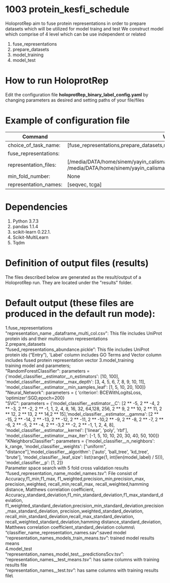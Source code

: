 # 1003 protein_kesfi_schedule
HoloprotRep aim to fuse protein representations in order to prepare datasets which will be utilized for model traing and test
We construct model which comprise of 4 level which can be use independent or related
1.	fuse_representations
2.	prepare_datasets
3.	model_training
4.	model_test

# How to run HoloprotRep 

Edit the configuration file **holoprotRep_binary_label_config.yaml** by changing parameters as desired and setting paths of your file/files 

# Example of configuration file
|Command             | Value |
|--------------------|-------|
|choice_of_task_name: | [fuse_representations,prepare_datasets,model_training,model_test] |
|fuse_representations: |
       representation_files: | [/media/DATA/home/sinem/yayin_calismasi/SeqVec_dataframe_multi_col.csv, /media/DATA/home/sinem/yayin_calismasi/tcga_embedding_dataframe_multi_col.csv] 
       min_fold_number: |  None 
       representation_names: | [seqvec, tcga]    | 
# Dependencies
1.	Python 3.7.3
2.	pandas 1.1.4
3.	scikit-learn 0.22.1.
4.	Scikit-MultiLearn
5.	Tqdm
# Definition of output files (results)
The files described below are generated as the result/output of a HoloprotRep run. They are located under the "results" folder. 
# Default output (these files are produced in the default run mode):
1.fuse_representations\
"representation_name _dataframe_multi_col.csv": This file includes UniProt protein ids and their  multicolumn representations\
2.prepare_datasets\
“fused_representations_abundance.pickle”: This file includes UniProt protein ids (“Entry”), 'Label' column includes GO Terms and Vector column includes fused protein representation vector
3.model_training\
training model and parameters;\
"RandomForestClassifier": 
parameters = {'model_classifier__estimator__n_estimators': [10, 100], 'model_classifier__estimator__max_depth': [3, 4, 5, 6, 7, 8, 9, 10, 11],
'model_classifier__estimator__min_samples_leaf': [1, 5, 10, 20, 100]}\
 "Neural_Network": parameters = { ‘criterion’: BCEWithLogitsLoss,
    ‘optimizer’:SGD,epoch=200}\
 "SVC": parameters = {'model_classifier__estimator__C': [2 ** -5, 2 ** -4, 2 ** -3, 2 ** -2, 2 ** -1, 1, 2, 4, 8, 16, 32, 64,128, 256, 2 ** 9, 2 ** 10, 2 ** 11, 2 ** 12, 2 ** 13, 2 ** 14,2 ** 15],'model_classifier__estimator__gamma': [2 ** -15, 2 ** -14, 2 ** -13, 2 ** -12, 2 ** -11, 2 ** -10,2 ** -9, 2 ** -8, 2 ** -7, 2 ** -6, 2 ** -5, 2 ** -4, 2 ** -3,2 ** -2, 2 ** -1, 1, 2, 4, 8], 'model_classifier__estimator__kernel': ['linear', 'poly', 'rbf'], 'model_classifier__estimator__max_iter': [-1, 5, 10, 10, 20, 30, 40, 50, 100]}\
 "KNeighborsClassifier": parameters = {'model_classifier__n_neighbors': k_range, 'model_classifier__weights': ["uniform", "distance"],'model_classifier__algorithm': ['auto', 'ball_tree', 'kd_tree', 'brute'], 'model_classifier__leaf_size': list(range(1, int(len(model_label) / 5))), 'model_classifier__p': [1, 2]}\
Parameter space search with 5 fold cross validation results 
“fused_representation_name_model_names.tsv”: File consist of  Accuracy,f1_min,f1_max,    f1_weighted,precision_min,precision_max,    precision_weighted, recall_min,recall_max,    recall_weighted,hamming distance, Matthews correlation coefficient, Accuracy_standard_deviation,f1_min_standard_deviation,f1_max_standard_deviation,  f1_weighted_standard_deviation,precision_min_standard_deviation,precision_max_standard_deviation,    precision_weighted_standard_deviation, recall_min_standard_deviation,recall_max_standard_deviation,    recall_weighted_standard_deviation,hamming distance_standard_deviation, Matthews correlation coefficient_standard_deviation columns\ 
“classifier_name_representation_names.sav”:saved model\
“representation_names_models_train_means.tsv”:	trained model results means\
4.model_test\
“representation_names_model_test__predictions5cv.tsv”:\
“representation_names__test_means.tsv”: has same columns with training results file\
“representation_names__test.tsv”: has same columns with training results file\
